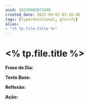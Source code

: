 ```yaml
---
uuid: 20220902071848
created_date: 2022-09-02 07:18:48
tags: [type/devotional, glorify]
alias:
- "<% tp.file.title %>"
---
```


# <% tp.file.title %>

**Frase do Dia:**

**Texto Base:**

**Reflexão:**

**Ação:**




